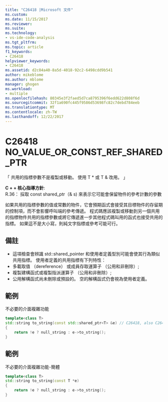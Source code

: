 ```yaml
---
title: "C26418 |Microsoft 文件"
ms.custom: 
ms.date: 11/15/2017
ms.reviewer: 
ms.suite: 
ms.technology:
- vs-ide-code-analysis
ms.tgt_pltfrm: 
ms.topic: article
f1_keywords:
- C26418
helpviewer_keywords:
- C26418
ms.assetid: d2c84a40-8a5d-4018-92c2-6498cdd9b541
author: mikeblome
ms.author: mblome
manager: ghogen
ms.workload:
- multiple
ms.openlocfilehash: 80345e3f2faed5d7ca8795396f6edd622d808f6d
ms.sourcegitcommit: 32f1a690fc445f9586d53698fc82c7debd784eeb
ms.translationtype: MT
ms.contentlocale: zh-TW
ms.lasthandoff: 12/22/2017
---
```

# <a name="c26418-novalueorconstrefsharedptr"></a>C26418 NO_VALUE_OR_CONST_REF_SHARED_PTR
「 共用的指標參數不是複製或移動。 使用 T * 或 T & 改用。 」

**C + + 核心指導方針**:   
R.36： 採取 const shared_ptr<widget>（& s) 來表示它可能會保留物件的參考計數的參數

如果共用的指標參數的值或常數的物件，它會預期函式會接受其目標物件的存留期的控制項，而不會影響呼叫端的參考傳遞。 程式碼應該複製或移動到另一個共用的指標物件共用的指標參數或將它傳遞進一步其他程式碼叫用的函式也接受共用的指標。 如果這不是大小寫，則純文字指標或參考可能可行。

## <a name="remarks"></a>備註
-  這項檢查會辨識 std::shared_pointer 和使用者定義型別可能會使其行為類似共用指標。 使用者定義的共用指標有下列特性：
-  多載取值 （dereference） 或成員存取運算子 （公用和非刪除）;
-  複製建構函式或複製指派運算子 （公用和非刪除）;
-  公用解構函式尚未刪除或預設的。 空的解構函式仍會視為使用者定義。

## <a name="example"></a>範例 
不必要的介面複雜功能

```cpp
template<class T>
std::string to_string(const std::shared_ptr<T> &e) // C26418, also C26415 SMART_PTR_NOT_NEEDED
{
    return !e ? null_string : e->to_string();
}
```

## <a name="example"></a>範例 
不必要的介面複雜功能-簡體

```cpp
template<class T>
std::string to_string(const T *e)
{
    return !e ? null_string : e->to_string();
}
```

